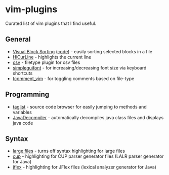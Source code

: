# vim-plugins
Curated list of vim plugins that I find useful.

## General

* [Visual Block Sorting](https://vim.fandom.com/wiki/How_to_sort_using_visual_blocks) ([code](http://www.drchip.org/astronaut/vim/index.html#VISSORT)) - easily sorting selected blocks in a file
* [HiCurLine](https://www.vim.org/scripts/script.php?script_id=555) - highlights the current line
* [csv](https://www.vim.org/scripts/script.php?script_id=2830) - filetype plugin for csv files
* [simpleguifont](https://github.com/fracpete/vim-simpleguifont) - for increasing/decreasing font size via keyboard shortcuts
* [tcomment_vim](https://github.com/tomtom/tcomment_vim) - for toggling comments based on file-type

## Programming

* [taglist](https://github.com/yegappan/taglist) - source code browser for easily jumping to methods and variables
* [JavaDecompiler](https://www.vim.org/scripts/script.php?script_id=446) - automatically decompiles java class files and displays java code

## Syntax

* [large files](https://github.com/fracpete/vim-large-files) - turns off syntax highlighting for large files
* [cup](https://www.vim.org/scripts/script.php?script_id=2284) - highlighting for CUP parser generator files (LALR parser generator for Java)
* [jflex](https://jflex.de/vim.html) - highlighting for JFlex files (lexical analyzer generator for Java)
